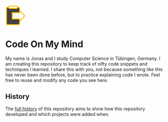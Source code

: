 <img src="media/codeonmymind.png" alt="Code On My Mind Icon" width="64px" height="auto">

# Code On My Mind

My name is Jonas and I study Computer Science in Tübingen, Germany. I am creating this repository to keep track of nifty code snippets and techniques I learned. I share this with you, not because something like this has never been done before, but to practice explaining code I wrote. Feel free to reuse and modify any code you see here.

## History

The [full history](./history.md) of this repository aims to show how this repository developed and which projects were added when.
